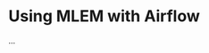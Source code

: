 # Using MLEM with Airflow

...

[comment]: <> (TODO: hidden until https://github.com/iterative/mlem/issues/11)